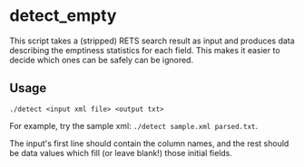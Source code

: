 # detect_empty
This script takes a (stripped) RETS search result as input and produces data
describing the emptiness statistics for each field. This makes it easier to
decide which ones can be safely can be ignored.

## Usage
``./detect <input xml file> <output txt>``

For example, try the sample xml: ``./detect sample.xml parsed.txt``.

The input's first line should contain the column names, and the rest should be
data values which fill (or leave blank!) those initial fields.
